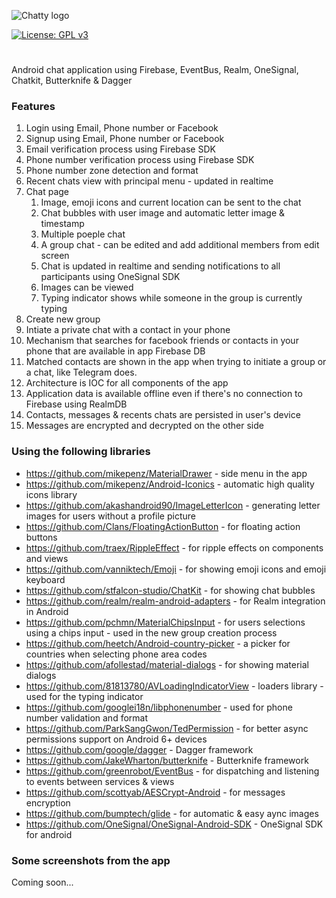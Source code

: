 ![Chatty logo](https://github.com/liraz/chatty-android/blob/master/app/src/main/res/drawable/logo_main.png?raw=true)

[![License: GPL v3](https://img.shields.io/badge/License-GPL%20v3-blue.svg)](https://www.gnu.org/licenses/gpl-3.0)

#
Android chat application using Firebase, EventBus, Realm, OneSignal, Chatkit, Butterknife & Dagger

### Features

1. Login using Email, Phone number or Facebook
2. Signup using Email, Phone number or Facebook
3. Email verification process using Firebase SDK
4. Phone number verification process using Firebase SDK
5. Phone number zone detection and format
6. Recent chats view with principal menu - updated in realtime
7. Chat page
   1. Image, emoji icons and current location can be sent to the chat
   2. Chat bubbles with user image and automatic letter image & timestamp
   3. Multiple poeple chat
   4. A group chat - can be edited and add additional members from edit screen
   5. Chat is updated in realtime and sending notifications to all participants using OneSignal SDK
   6. Images can be viewed
   7. Typing indicator shows while someone in the group is currently typing
8. Create new group
9. Intiate a private chat with a contact in your phone
10. Mechanism that searches for facebook friends or contacts in your phone that are available in app Firebase DB
   1. Matched contacts are shown in the app when trying to initiate a group or a chat, like Telegram does.
11. Architecture is IOC for all components of the app
12. Application data is available offline even if there's no connection to Firebase using RealmDB
   1. Contacts, messages & recents chats are persisted in user's device
13. Messages are encrypted and decrypted on the other side

### Using the following libraries

* https://github.com/mikepenz/MaterialDrawer - side menu in the app
* https://github.com/mikepenz/Android-Iconics - automatic high quality icons library
* https://github.com/akashandroid90/ImageLetterIcon - generating letter images for users without a profile picture
* https://github.com/Clans/FloatingActionButton - for floating action buttons
* https://github.com/traex/RippleEffect - for ripple effects on components and views
* https://github.com/vanniktech/Emoji - for showing emoji icons and emoji keyboard
* https://github.com/stfalcon-studio/ChatKit - for showing chat bubbles
* https://github.com/realm/realm-android-adapters - for Realm integration in Android
* https://github.com/pchmn/MaterialChipsInput - for users selections using a chips input - used in the new group creation process
* https://github.com/heetch/Android-country-picker - a picker for countries when selecting phone area codes
* https://github.com/afollestad/material-dialogs - for showing material dialogs
* https://github.com/81813780/AVLoadingIndicatorView - loaders library - used for the typing indicator
* https://github.com/googlei18n/libphonenumber - used for phone number validation and format
* https://github.com/ParkSangGwon/TedPermission - for better async permissions support on Android 6+ devices
* https://github.com/google/dagger - Dagger framework
* https://github.com/JakeWharton/butterknife - Butterknife framework
* https://github.com/greenrobot/EventBus - for dispatching and listening to events between services & views
* https://github.com/scottyab/AESCrypt-Android - for messages encryption
* https://github.com/bumptech/glide - for automatic & easy aync images
* https://github.com/OneSignal/OneSignal-Android-SDK - OneSignal SDK for android

### Some screenshots from the app

Coming soon...
